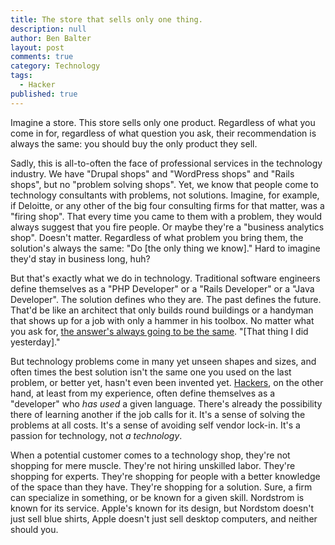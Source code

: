 ```yaml
---
title: The store that sells only one thing.
description: null
author: Ben Balter
layout: post
comments: true
category: Technology
tags:
  - Hacker
published: true
---
```


Imagine a store. This store sells only one product. Regardless of what you come in for, regardless of what question you ask, their recommendation is always the same: you should buy the only product they sell.

Sadly, this is all-to-often the face of professional services in the technology industry. We have "Drupal shops" and "WordPress shops" and "Rails shops", but no "problem solving shops". Yet, we know that people come to technology consultants with problems, not solutions. Imagine, for example, if Deloitte, or any other of the big four consulting firms for that matter, was a "firing shop". That every time you came to them with a problem, they would always suggest that you fire people. Or maybe they're a "business analytics shop". Doesn't matter. Regardless of what problem you bring them, the solution's always the same: "Do \[the only thing we know]." Hard to imagine they'd stay in business long, huh?

<!-- more -->

But that's exactly what we do in technology. Traditional software engineers define themselves as a "PHP Developer" or a "Rails Developer" or a "Java Developer". The solution defines who they are. The past defines the future. That'd be like an architect that only builds round buildings or a handyman that shows up for a job with only a hammer in his toolbox. No matter what you ask for, [the answer's always going to be the same](http://xkcd.com/801/). "\[That thing I did yesterday]."

But technology problems come in many yet unseen shapes and sizes, and often times the best solution isn't the same one you used on the last problem, or better yet, hasn't even been invented yet. [Hackers](http://ben.balter.com/2013/02/16/what-is-a-hacker/), on the other hand, at least from my experience, often define themselves as a "developer" who *has used* a given language. There's already the possibility there of learning another if the job calls for it. It's a sense of solving the problems at all costs. It's a sense of avoiding self vendor lock-in. It's a passion for technology, not *a technology*.

When a potential customer comes to a technology shop, they're not shopping for mere muscle. They're not hiring unskilled labor. They're shopping for experts. They're shopping for people with a better knowledge of the space than they have. They're shopping for a solution. Sure, a firm can specialize in something, or be known for a given skill. Nordstrom is known for its service. Apple's known for its design, but Nordstom doesn't just sell blue shirts, Apple doesn't just sell desktop computers, and neither should you. 
